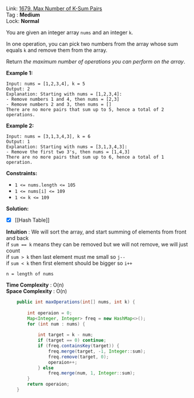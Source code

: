 Link: [1679. Max Number of K-Sum Pairs](https://leetcode.com/problems/max-number-of-k-sum-pairs/) <br>
Tag : **Medium**<br>
Lock: **Normal**

You are given an integer array `nums` and an integer `k`.

In one operation, you can pick two numbers from the array whose sum equals `k` and remove them from the array.

Return _the maximum number of operations you can perform on the array_.

**Example 1:**
```
Input: nums = [1,2,3,4], k = 5
Output: 2
Explanation: Starting with nums = [1,2,3,4]:
- Remove numbers 1 and 4, then nums = [2,3]
- Remove numbers 2 and 3, then nums = []
There are no more pairs that sum up to 5, hence a total of 2 operations.
```

**Example 2:**
```
Input: nums = [3,1,3,4,3], k = 6
Output: 1
Explanation: Starting with nums = [3,1,3,4,3]:
- Remove the first two 3's, then nums = [1,4,3]
There are no more pairs that sum up to 6, hence a total of 1 operation.
```

**Constraints:**
-   `1 <= nums.length <= 105`
-   `1 <= nums[i] <= 109`
-   `1 <= k <= 109`

**Solution:**
- [x] [[Hash Table]]

**Intuition** :
We will sort the array, and start summing of elements from front and back  
if `sum == k` means they can be removed but we will not remove, we will just count  
if `sum > k` then last element must me small so `j--`  
if `sum < k` then first element should be bigger so `i++`

```
n = length of nums
```
**Time Complexity** : O(n)<br>
**Space Complexity** : O(n)

```java
    public int maxOperations(int[] nums, int k) {
        
        int operaion = 0;
        Map<Integer, Integer> freq = new HashMap<>();
        for (int num : nums) {
            
            int target = k - num;
            if (target == 0) continue;
            if (freq.containsKey(target)) {
                freq.merge(target, -1, Integer::sum);
                freq.remove(target, 0);
                operaion++;
            } else
                freq.merge(num, 1, Integer::sum);
        }
        return operaion;
    }
```
